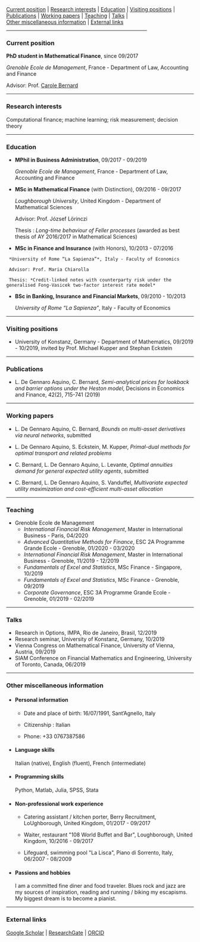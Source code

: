 <div>
 
  <div>
  <a href="#current-position">Current position</a> | <a href="#research-interests">Research interests</a> | <a href="#education">Education</a> | <a href="#visiting-positions">Visiting positions</a> |
  </div>
  <div>
  <a href="#publications">Publications</a> | <a href="#working-papers">Working papers</a> |                                     
  <a href="#teaching">Teaching</a> | <a href="#talks">Talks</a> |
  </div>
  <div>
   <a href="#other-miscellaneous-information">Other miscellaneous information</a> |
  <a href="#external-links">External links</a> 
  </div>
  
</div>

<hr width="75%">

<!--- <a href="https://raw.githubusercontent.com/luca-dga/-/master/CV_LucaDGA.pdf" target="_blank">Download CV</a>  --->

<!--- <hr width="25%"> --->
 
 
### **Current position**
   **PhD student in Mathematical Finance**, since 09/2017 

   *Grenoble Ecole de Management*, France - Department of Law, Accounting and Finance
   
   Advisor: Prof. <a href="http://www.carole.bernard.free.fr/" target="_blank">Carole Bernard</a>
    
<hr>
    
### **Research interests**
Computational finance; machine learning; risk measurement; decision theory


<hr>

### **Education**
   - **MPhil in Business Administration**, 09/2017 - 09/2019
    
     *Grenoble Ecole de Management*, France - Department of Law, Accounting and Finance
    
   - **MSc in Mathematical Finance** (with Distinction), 09/2016 - 09/2017

     *Loughborough University*, United Kingdom - Department of Mathematical Sciences

     Advisor: Prof. József Lörinczi

     Thesis : *Long-time behaviour of Feller processes* (awarded as best thesis of AY 2016/2017 in Mathematical Sciences)

   -	**MSc in Finance and Insurance** (with Honors), 10/2013 - 07/2016

     *University of Rome “La Sapienza”*, Italy - Faculty of Economics

     Advisor: Prof. Maria Chiarolla

     Thesis: *Credit-linked notes with counterparty risk under the generalised Fong-Vasicek two-factor interest rate model*
    
   - **BSc in Banking, Insurance and Financial Markets**, 09/2010 - 10/2013
 
     *University of Rome “La Sapienza”*, Italy - Faculty of Economics
   
<hr>

### **Visiting positions**
   - University of Konstanz, Germany - Department of Mathematics, 09/2019 - 10/2019, invited by Prof. Michael Kupper and Stephan Eckstein

<hr>

### **Publications**
   - L. De Gennaro Aquino, C. Bernard, *Semi-analytical prices for lookback and barrier options under the Heston model*, Decisions in Economics and Finance, 42(2), 715-741 (2019)

<hr>

### **Working papers**
   - L. De Gennaro Aquino, C. Bernard, *Bounds on multi-asset derivatives via neural networks*, submitted

   - L. De Gennaro Aquino, S. Eckstein, M. Kupper, *Primal-dual methods for optimal transport and related problems*

   - C. Bernard, L. De Gennaro Aquino, L. Levante, *Optimal annuities demand for general expected utility agents*, submitted

   - C. Bernard, L. De Gennaro Aquino, S. Vanduffel, *Multivariate expected utility maximization and cost-efficient multi-asset allocation*

<hr>

### **Teaching**
   - Grenoble Ecole de Management
       - *International Financial Risk Management*, Master in International Business - Paris, 04/2020
       - *Advanced Quantitative Methods for Finance*, ESC 2A Programme Grande Ecole - Grenoble, 01/2020 - 03/2020
       - *International Financial Risk Management*, Master in International Business - Grenoble, 11/2019 - 12/2019
       - *Fundamentals of Excel and Statistics*, MSc Finance - Singapore, 10/2019
       - *Fundamentals of Excel and Statistics*, MSc Finance - Grenoble, 09/2019
       - *Corporate Governance*, ESC 3A Programme Grande Ecole - Grenoble, 01/2019 - 02/2019

<hr>

### **Talks**
   - Research in Options, IMPA, Rio de Janeiro, Brasil, 12/2019
   - Research seminar, University of Konstanz, Germany, 10/2019
   - Vienna Congress on Mathematical Finance, University of Vienna, Austria, 09/2019
   - SIAM Conference on Financial Mathematics and Engineering, University of Toronto, Canada, 06/2019

<hr>

### **Other miscellaneous information**
   - #### **Personal information**
       - Date and place of birth: 16/07/1991, Sant’Agnello, Italy

       - Citizenship : Italian

       - Phone: +33 0767387586

   - #### **Language skills**

        Italian (native), English (fluent), French (intermediate)
    
   - #### **Programming skills**

        Python, Matlab, Julia, SPSS, Stata
    
   - #### **Non-professional work experience**

       - Catering assistant / kitchen porter, Berry Recruitment, LoUghborough, United Kingdom, 01/2017 - 09/2017
    
       - Waiter, restaurant "108 World Buffet and Bar", Loughborough, United Kingdom, 10/2016 - 09/2017
    
       - Lifeguard, swimming pool "La Lisca", Piano di Sorrento, Italy, 06/2007 - 08/2009

   - #### **Passions and hobbies**

       I am a committed fine diner and food traveler. Blues rock and jazz are my sources of inspiration, reading and running / biking my escapisms. My biggest dream is to become a pianist. 
<hr>

### **External links**
<a href="https://scholar.google.it/citations?user=Jk0lgM4AAAAJ&hl=it&oi=ao" target="_blank">Google Scholar</a> | 
<a href="https://www.researchgate.net/profile/Luca_De_Gennaro_Aquino" target="_blank">ResearchGate</a> |
<a href="https://orcid.org/0000-0001-5377-5385" target="_blank">ORCID</a> 
